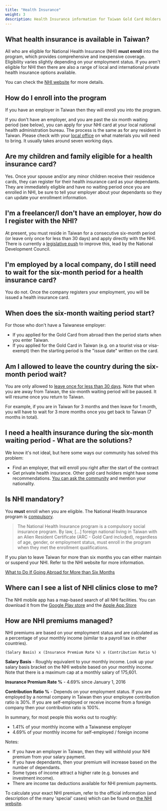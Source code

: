 ```yaml
---
title: "Health Insurance"
weight: 3
description: Health Insurance information for Taiwan Gold Card Holders and their family.
---
```

<!--- (c) Tom Fifield, licensed under a
Creative Commons Attribution-NonCommercial-ShareAlike 4.0 International License. -->

## What health insurance is available in Taiwan?
All who are eligible for National Health Insurance (NHI) **must enroll** into the program, which provides comprehensive and inexpensive coverage. Eligibility varies slightly depending on your employment status. If you aren't eligible for NHI then there are also a range of local and international private health insurance options available.

You can check the [NHI website](https://www.nhi.gov.tw/english/Content_List.aspx?n=C88B41A4EAB5E692&topn=778856C209BCE527) for more details.

## How do I enroll into the program
If you have an employer in Taiwan then they will enroll you into the program.

If you don't have an employer, and you are past the six month waiting period (see below), you can apply for your NHI card at your local national health administration bureau. The process is the same as for any resident in Taiwan. Please check with your [local office](https://www.nhi.gov.tw/DL.aspx?sitessn=293&u=LzAwMS9VcGxvYWQvMjkzL3JlbGZpbGUvMC8xOTkwMy9uaGlhZGRyZXNzbGlzdC5wZGY%3d&n=TkhJQWRkcmVzc0xpc3QucGRm) on what materials you will need to bring. It usually takes around seven working days.

## Are my children and family eligible for a health insurance card?
Yes. Once your spouse and/or any minor children receive their residence cards, they can register
 for their health insurance card as your dependants. They are immediately eligible and have
 no waiting period once you are enrolled in NHI, be sure to tell your employer about your
 dependants so they can update your enrollment information.

## I'm a freelancer/I don't have an employer, how do I register with the NHI?
At present, you must reside in Taiwan for a consecutive six-month period (or leave only once for less than 30 days) and apply directly with the NHI. There is currently a [legislative push](https://www.ndc.gov.tw/en/Content_List.aspx?n=999F9864EFDB5F6F&upn=6CE244D6E7DAF831)
 to improve this, lead by the National Development Council.

## I'm employed by a local company, do I still need to wait for the six-month period for a health insurance card?
You do not. Once the company registers your employment, you will be issued a health insurance card. 

## When does the six-month waiting period start?
For those who don't have a Taiwanese employer:
- If you applied for the Gold Card from abroad then the period starts when you enter Taiwan.
- If you applied for the Gold Card in Taiwan (e.g. on a tourist visa or visa-exempt) then the starting period is the "issue date" written on the card.

## Am I allowed to leave the country during the six-month period wait?
You are only allowed to [leave once for less than 30 days](https://www.nhi.gov.tw/english/Content_List.aspx?n=C88B41A4EAB5E692&topn=778856C209BCE527). Note that when you are away from Taiwan, the six-month waiting period will be paused. It will resume once you return to Taiwan.

For example, if you are in Taiwan for 3 months and then leave for 1 month, you will have to wait for 3 more months once you get back to Taiwan (7 months in total).

## I need a health insurance during the six-month waiting period - What are the solutions?
We know it's not ideal, but here some ways our community has solved this problem: 
- Find an employer, that will enroll you right after the start of the contract
- Get private health insurance. Other gold card holders might have some recommendations. [You can ask the community](https://forms.gle/K88uVy2jMW61DpT2A) and mention your nationality.

## Is NHI mandatory?
You **must** enroll when you are eligible. The National Health Insurance program is [compulsory](http://www.nhi.gov.tw/Resource/webdata/26143_1_1050203The%20legal%20foreign%20residents%20must%20enroll%20in%20the%20NHI%20Program.pdf).

> The National Health Insurance program is a compulsory social insurance
> program. By law, [...] foreign national living in Taiwan with an Alien Resident
> Certificate (ARC - Gold Card included), regardless of age, gender, or employment status, must
> enroll in the program when they met the enrollment qualifications.

If you plan to leave Taiwan for more than six months you can either maintain or suspend your NHI. Refer to the NHI website for more information.

[What to Do If Going Abroad for More than Six Months](https://www.nhi.gov.tw/english/Content_List.aspx?n=1E7F01DB3BBD5079&topn=778856C209BCE527)

## Where can I see a list of NHI clinics close to me?
The NHI mobile app has a map-based search of all NHI facilities.
You can download it from the [Google Play store](https://play.google.com/store/apps/details?id=com.nhiApp.v1) and the [Apple App Store](https://apps.apple.com/tw/app/%E5%85%A8%E6%B0%91%E5%81%A5%E4%BF%9D%E8%A1%8C%E5%8B%95%E5%BF%AB%E6%98%93%E9%80%9A-%E5%81%A5%E5%BA%B7%E5%AD%98%E6%91%BA/id578186283)

## How are NHI premiums managed?
NHI premiums are based on your employment status and are calculated as a percentage of your monthly income (similar to a payroll tax in other countries).

```
(Salary Basis) x (Insurance Premium Rate %) x (Contribution Ratio %)
```

**Salary Basis** - Roughly equivalent to your monthly income. Look up your salary basis bracket on the NHI website based on your monthly income. Note that there is a maximum cap at a monthly salary of 175,601.

**Insurance Premium Rate %** - 4.69% since January 1, 2016

**Contribution Ratio %** - Depends on your employment status. If you are employed by a normal company in Taiwan then your employee contribution ratio is 30%. If you are self-employed or receive income from a foreign company then your contribution ratio is 100%.

In summary, for most people this works out to roughly:

- 1.41% of your monthly income with a Taiwanese employer
- 4.69% of your monthly income for self-employed / foreign income

Notes:
* If you have an employer in Taiwan, then they will withhold your NHI premium from your salary payment.
* If you have dependants, then your premium will increase based on the number of dependants. 
* Some types of income attract a higher rate (e.g. bonuses and investment income). 
* There are income tax deductions available for NHI premium payments.

To calculate your exact NHI premium, refer to the official information (and description of the many 'special' cases) which can be found on [the NHI website](https://www.nhi.gov.tw/english/Content_List.aspx?n=B9C9C690524F2543&topn=46FA76EB55BC2CB8).
